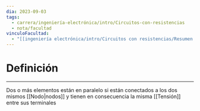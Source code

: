 ```yaml
---
dia: 2023-09-03
tags:
  - carrera/ingeniería-electrónica/intro/Circuitos-con-resistencias
  - nota/facultad
vinculoFacultad:
  - "[[ingeniería electrónica/intro/Circuitos con resistencias/Resumen.md]]"
---
```

# Definición
---
Dos o más elementos están en paralelo si están conectados a los dos mismos [[Nodo|nodos]] y tienen en consecuencia la misma [[Tensión]] entre sus terminales
